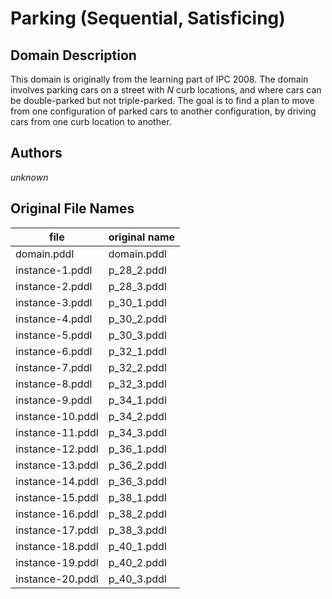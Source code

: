 # Parking (Sequential, Satisficing)

## Domain Description

This domain is originally from the learning part of IPC 2008.
The domain involves parking cars on a street with *N* curb locations, and where cars can be double-parked but not triple-parked.
The goal is to find a plan to move from one configuration of parked cars to another configuration, by driving cars from one curb location to another.

## Authors

*unknown*

## Original File Names

| file             | original name |
|------------------|---------------|
| domain.pddl      | domain.pddl   |
| instance-1.pddl  | p_28_2.pddl   |
| instance-2.pddl  | p_28_3.pddl   |
| instance-3.pddl  | p_30_1.pddl   |
| instance-4.pddl  | p_30_2.pddl   |
| instance-5.pddl  | p_30_3.pddl   |
| instance-6.pddl  | p_32_1.pddl   |
| instance-7.pddl  | p_32_2.pddl   |
| instance-8.pddl  | p_32_3.pddl   |
| instance-9.pddl  | p_34_1.pddl   |
| instance-10.pddl | p_34_2.pddl   |
| instance-11.pddl | p_34_3.pddl   |
| instance-12.pddl | p_36_1.pddl   |
| instance-13.pddl | p_36_2.pddl   |
| instance-14.pddl | p_36_3.pddl   |
| instance-15.pddl | p_38_1.pddl   |
| instance-16.pddl | p_38_2.pddl   |
| instance-17.pddl | p_38_3.pddl   |
| instance-18.pddl | p_40_1.pddl   |
| instance-19.pddl | p_40_2.pddl   |
| instance-20.pddl | p_40_3.pddl   |
